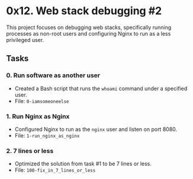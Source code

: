 # 0x12. Web stack debugging #2

This project focuses on debugging web stacks, specifically running processes as non-root users and configuring Nginx to run as a less privileged user.

## Tasks

### 0. Run software as another user

- Created a Bash script that runs the `whoami` command under a specified user.
- File: `0-iamsomeoneelse`

### 1. Run Nginx as Nginx

- Configured Nginx to run as the `nginx` user and listen on port 8080.
- File: `1-run_nginx_as_nginx`

### 2. 7 lines or less

- Optimized the solution from task #1 to be 7 lines or less.
- File: `100-fix_in_7_lines_or_less`
